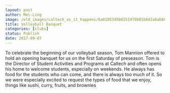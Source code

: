 ```yaml
---
layout: post
author: Mei-Ling
image: /old_images/caltech_as_it_happens/6a0105349b8251970b01b8d2a6abb8970c.jpg
title: Volleyball Banquet
categories: [clubs]
status: Publish
date: 2017-09-07
---
```


To celebrate the beginning of our volleyball season, Tom Mannion offered to hold an opening banquet for us on the first Saturday of preseason. Tom is the Director of Student Activities and Programs at Caltech and often opens his home to welcome students, especially on weekends. He always has food for the students who can come, and there is always too much of it. So we were especially excited to request the types of food that we enjoy, things like sushi, curry, fruits, and brownies

